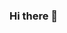 ### Hi there 👋

<!--
**Laurie-Fernandez/Laurie-Fernandez** is a ✨ _special_ ✨ repository because its `README.md` (this file) appears on your GitHub profile.


Here are some ideas to get you started:

- 🔭 I’m currently working on ...
- 🌱 I’m currently learning ...
- 👯 I’m looking to collaborate on ...
- 🤔 I’m looking for help with ...
- 💬 Ask me about ...
- 📫 How to reach me: ...
- 😄 Pronouns: ...
- ⚡ Fun fact: ...


<p><img align="center" src="https://github-readme-streak-stats.herokuapp.com/?user=Laurie-Fernandez&" alt="Laurie-Fernandez" /></p>
-->
